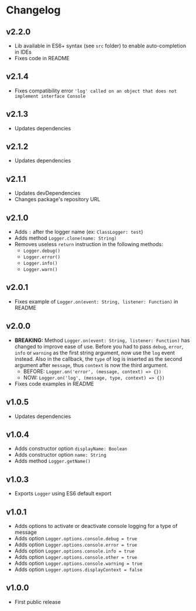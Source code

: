 # Changelog

## v2.2.0
- Lib available in ES6+ syntax (see `src` folder) to enable auto-completion in IDEs
- Fixes code in README

## v2.1.4
- Fixes compatibility error `'log' called on an object that does not implement interface Console`

## v2.1.3
- Updates dependencies

## v2.1.2
- Updates dependencies

## v2.1.1
- Updates devDependencies
- Changes package's repository URL

## v2.1.0
- Adds `:` after the logger name (ex: `ClassLogger: test`)
- Adds method `Logger.clone(name: String)`
- Removes useless `return` instruction in the following methods:
  - `Logger.debug()`
  - `Logger.error()`
  - `Logger.info()`
  - `Logger.warn()`

## v2.0.1
- Fixes example of `Logger.on(event: String, listener: Function)` in README

## v2.0.0
- **BREAKING:** Method `Logger.on(event: String, listener: Function)` has changed to improve ease of use. Before you had to pass 
`debug`, `error`, `info` or `warning` as the first string argument, now use the `log` 
 event instead. Also in the callback, the `type` of log is inserted as the second argument after `message`, thus `context` is now the third argument.
  - BEFORE: `Logger.on('error', (message, context) => {})`
  - NOW: `Logger.on('log', (message, type, context) => {})`
- Fixes code examples in README

## v1.0.5
- Updates dependencies

## v1.0.4
- Adds constructor option `displayName: Boolean`
- Adds constructor option `name: String`
- Adds method `Logger.getName()`

## v1.0.3
- Exports `Logger` using ES6 default export

## v1.0.1
- Adds options to activate or deactivate console logging for a type of message
- Adds option `Logger.options.console.debug = true`
- Adds option `Logger.options.console.error = true`
- Adds option `Logger.options.console.info = true`
- Adds option `Logger.options.console.other = true`
- Adds option `Logger.options.console.warning = true`
- Adds option `Logger.options.displayContext = false`

## v1.0.0
- First public release
